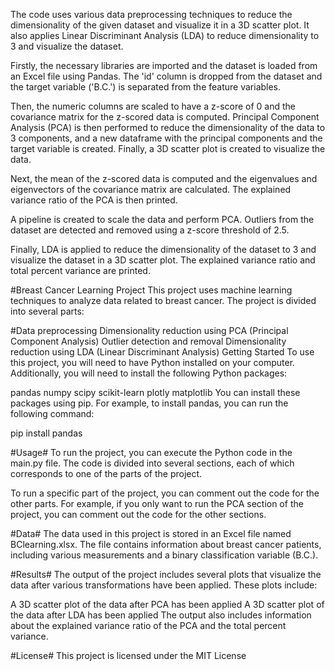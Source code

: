 The code uses various data preprocessing techniques to reduce the dimensionality of the given dataset and visualize it in a 3D scatter plot. It also applies Linear Discriminant Analysis (LDA) to reduce dimensionality to 3 and visualize the dataset.

Firstly, the necessary libraries are imported and the dataset is loaded from an Excel file using Pandas. The 'id' column is dropped from the dataset and the target variable ('B.C.') is separated from the feature variables.

Then, the numeric columns are scaled to have a z-score of 0 and the covariance matrix for the z-scored data is computed. Principal Component Analysis (PCA) is then performed to reduce the dimensionality of the data to 3 components, and a new dataframe with the principal components and the target variable is created. Finally, a 3D scatter plot is created to visualize the data.

Next, the mean of the z-scored data is computed and the eigenvalues and eigenvectors of the covariance matrix are calculated. The explained variance ratio of the PCA is then printed.

A pipeline is created to scale the data and perform PCA. Outliers from the dataset are detected and removed using a z-score threshold of 2.5.

Finally, LDA is applied to reduce the dimensionality of the dataset to 3 and visualize the dataset in a 3D scatter plot. The explained variance ratio and total percent variance are printed.




#Breast Cancer Learning Project
This project uses machine learning techniques to analyze data related to breast cancer. The project is divided into several parts:

#Data preprocessing
Dimensionality reduction using PCA (Principal Component Analysis)
Outlier detection and removal
Dimensionality reduction using LDA (Linear Discriminant Analysis)
Getting Started
To use this project, you will need to have Python installed on your computer. Additionally, you will need to install the following Python packages:

pandas
numpy
scipy
scikit-learn
plotly
matplotlib
You can install these packages using pip. For example, to install pandas, you can run the following command:


pip install pandas

#Usage#
To run the project, you can execute the Python code in the main.py file. The code is divided into several sections, each of which corresponds to one of the parts of the project.

To run a specific part of the project, you can comment out the code for the other parts. For example, if you only want to run the PCA section of the project, you can comment out the code for the other sections.

#Data#
The data used in this project is stored in an Excel file named BClearning.xlsx. The file contains information about breast cancer patients, including various measurements and a binary classification variable (B.C.).

#Results#
The output of the project includes several plots that visualize the data after various transformations have been applied. These plots include:

A 3D scatter plot of the data after PCA has been applied
A 3D scatter plot of the data after LDA has been applied
The output also includes information about the explained variance ratio of the PCA and the total percent variance.

#License#
This project is licensed under the MIT License
